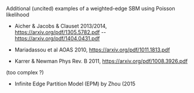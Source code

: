 
Additional (uncited) examples of a weighted-edge SBM using Poisson likelihood


* Aicher & Jacobs & Clauset 2013/2014, https://arxiv.org/pdf/1305.5782.pdf -- https://arxiv.org/pdf/1404.0431.pdf

* Mariadassou et al AOAS 2010, https://arxiv.org/pdf/1011.1813.pdf
* Karrer & Newman Phys Rev. B 2011, https://arxiv.org/pdf/1008.3926.pdf

(too complex ?)
* Infinite Edge Partition Model (EPM) by Zhou (2015
